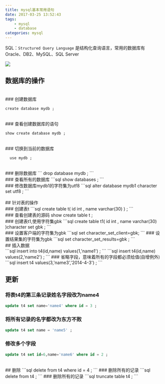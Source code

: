```yaml
---
title: mysql基本常用语句
date: 2017-03-25 13:52:43
tags: 
	- mysql
	- database
categories: mysql
---
```


SQL：`Structured Query Language` 是结构化查询语言，常用的数据库有Oracle、DB2、MySQL、SQL Server
 <!-- more -->

![](https://ss0.bdstatic.com/70cFuHSh_Q1YnxGkpoWK1HF6hhy/it/u=1421471404,1366921536&fm=23&gp=0.jpg)
    

## 数据库的操作
<br/>
### 创建数据库

```
create database mydb ; 
```

<br/>
### 查看创建数据库的语句

```
show create database mydb ;
```
    
<br/>
### 切换到当前的数据库

``` 
  use mydb ;
```
    
<br/>
### 删除数据库
```
drop database mydb ;
```
    
<br/>
### 查看所有的数据库
```sql
show databases ;
```
    
<br/>
### 修改数据库mydb1的字符集为utf8
```sql
alter database mydb1 character set utf8 ;
```
    
<br/>
<br/>
## 针对表的操作
<br/>
### 创建表t
```sql
create table t(
    id int ,
    name varchar(30)
) ;
```
    
<br/>
### 查看创建表的源码
    show create table t ;
    
<br/>
### 创建表t1,使用字符集gbk
```sql
    create table t1(
        id int ,
	    name varchar(30)
    )character set gbk ;
```

<br/>
### 设置客户端的字符集为gbk
```sql
set character_set_client=gbk;
```
### 设置结果集的字符集为gbk
```sql
set character_set_results=gbk ;
```

<br/>
## 插入数据
<br/>
```sql
insert into t4(id,name) values(1,'name1') ;
```
```sql
insert t4(id,name) values(2,'name2') ;
```
### 省略字段，意味着所有的字段都必须给值(自增例外)
```sql
insert t4 values(3,'name3','2014-4-3') ;
```

<br/>

## 更新
### 将表t4的第三条记录姓名字段改为name4
```sql
update t4 set name='name4' where id = 3 ;
```

### 将所有记录的名字都改为东方不败
```sql
update t4 set name = 'name5' ;
```

### 修改多个字段
```sql
update t4 set id=6,name='name6' where id = 2 ;
```
<br/>
## 删除
```sql
delete from t4 where id = 4 ;
```
### 删除所有的记录
```sql
delete from t4 ;
```
### 删除所有的记录
```sql
truncate table t4 ;
```
